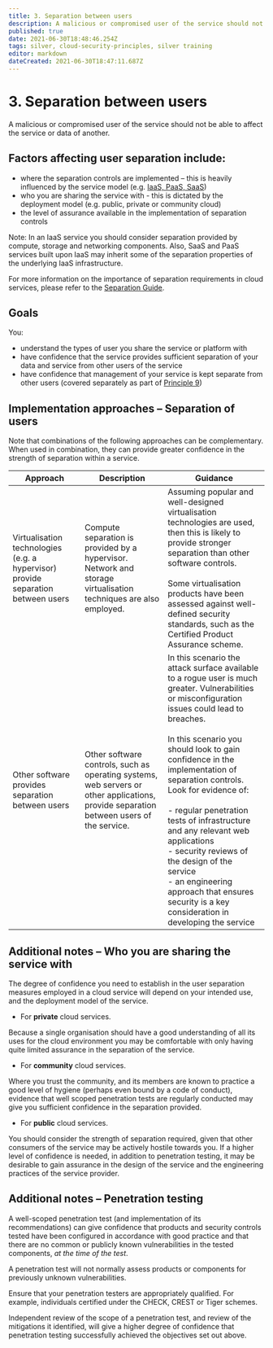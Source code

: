 ```yaml
---
title: 3. Separation between users
description: A malicious or compromised user of the service should not be able to affect the service or data of another.
published: true
date: 2021-06-30T18:48:46.254Z
tags: silver, cloud-security-principles, silver training
editor: markdown
dateCreated: 2021-06-30T18:47:11.687Z
---
```


# 3\. Separation between users

A malicious or compromised user of the service should not be able to affect the service or data of another.

## Factors affecting user separation include:

-   where the separation controls are implemented – this is heavily influenced by the service model (e.g. [IaaS, PaaS, SaaS](https://www.ncsc.gov.uk/guidance/cloud-security-standards-and-definitions))
-   who you are sharing the service with - this is dictated by the deployment model (e.g. public, private or community cloud)
-   the level of assurance available in the implementation of separation controls

Note: In an IaaS service you should consider separation provided by compute, storage and networking components. Also, SaaS and PaaS services built upon IaaS may inherit some of the separation properties of the underlying IaaS infrastructure.

For more information on the importance of separation requirements in cloud services, please refer to the [Separation Guide](https://www.ncsc.gov.uk/guidance/separation-and-cloud-security).

## Goals

You:

-   understand the types of user you share the service or platform with
-   have confidence that the service provides sufficient separation of your data and service from other users of the service
-   have confidence that management of your service is kept separate from other users (covered separately as part of [Principle 9](https://www.ncsc.gov.uk/guidance/cloud-security-principle-9-secure-user-management))

## Implementation approaches – Separation of users

Note that combinations of the following approaches can be complementary. When used in combination, they can provide greater confidence in the strength of separation within a service.

| **Approach** | **Description** | **Guidance** |
| --- | --- | --- |
| Virtualisation technologies (e.g. a hypervisor) provide separation between users | Compute separation is provided by a hypervisor. Network and storage virtualisation techniques are also employed. | Assuming popular and well-designed virtualisation technologies are used, then this is likely to provide stronger separation than other software controls.<br><br>Some virtualisation products have been assessed against well-defined security standards, such as the Certified Product Assurance scheme. |
| Other software provides separation between users | Other software controls, such as operating systems, web servers or other applications, provide separation between users of the service. | In this scenario the attack surface available to a rogue user is much greater. Vulnerabilities or misconfiguration issues could lead to breaches.<br><br>In this scenario you should look to gain confidence in the implementation of separation controls. Look for evidence of:<br><br>-   regular penetration tests of infrastructure and any relevant web applications<br>-   security reviews of the design of the service<br>-   an engineering approach that ensures security is a key consideration in developing the service |

## Additional notes – Who you are sharing the service with

The degree of confidence you need to establish in the user separation measures employed in a cloud service will depend on your intended use, and the deployment model of the service.

-   For **private** cloud services.

Because a single organisation should have a good understanding of all its uses for the cloud environment you may be comfortable with only having quite limited assurance in the separation of the service.

-   For **community** cloud services.

Where you trust the community, and its members are known to practice a good level of hygiene (perhaps even bound by a code of conduct), evidence that well scoped penetration tests are regularly conducted may give you sufficient confidence in the separation provided.

-   For **public** cloud services.

You should consider the strength of separation required, given that other consumers of the service may be actively hostile towards you. If a higher level of confidence is needed, in addition to penetration testing, it may be desirable to gain assurance in the design of the service and the engineering practices of the service provider.

## Additional notes – Penetration testing

A well-scoped penetration test (and implementation of its recommendations) can give confidence that products and security controls tested have been configured in accordance with good practice and that there are no common or publicly known vulnerabilities in the tested components, *at the time of the test*.

A penetration test will not normally assess products or components for previously unknown vulnerabilities.

Ensure that your penetration testers are appropriately qualified. For example, individuals certified under the CHECK, CREST or Tiger schemes.

Independent review of the scope of a penetration test, and review of the mitigations it identified, will give a higher degree of confidence that penetration testing successfully achieved the objectives set out above.